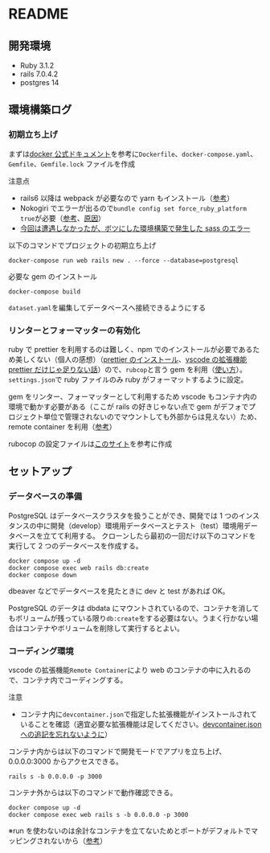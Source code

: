 # README

## 開発環境

- Ruby 3.1.2
- rails 7.0.4.2
- postgres 14

## 環境構築ログ

### 初期立ち上げ

まずは[docker 公式ドキュメント](https://docs.docker.jp/compose/rails.html)を参考に`Dockerfile`、`docker-compose.yaml`、`Gemfile`、`Gemfile.lock` ファイルを作成

注意点

- rails6 以降は webpack が必要なので yarn もインストール（[参考](https://qiita.com/NaokiIshimura/items/8203f74f8dfd5f6b87a0)）
- Nokogiri でエラーが出るので`bundle config set force_ruby_platform true`が必要（[参考](https://qiita.com/ohakutsu/items/4d14bee46da26f55a9be)、[原因](https://matsu.teraren.com/blog/2022/04/26/docker-m1-arm-glibc-error-on-nokogiri/)）
- [今回は遭遇しなかったが、ボツにした環境構築で発生した sass のエラー](https://qiita.com/tochisuke221/items/e50103275906c5a0ddf3)

以下のコマンドでプロジェクトの初期立ち上げ

```
docker-compose run web rails new . --force --database=postgresql
```

必要な gem のインストール

```
docker-compose build
```

`dataset.yaml`を編集してデータベースへ接続できるようにする

### リンターとフォーマッターの有効化

ruby で prettier を利用するのは難しく、npm でのインストールが必要であるため美しくない（個人の感想）（[prettier のインストール](https://questbeat.hatenablog.jp/entry/2021/03/03/132127)、[vscode の拡張機能 prettier だけじゃ足りない話](https://geniusium.hatenablog.com/entry/2021/03/13/074033)）ので、`rubcop`と言う gem を利用（[使い方](https://marketplace.visualstudio.com/items?itemName=rebornix.Ruby)）。`settings.json`で ruby ファイルのみ ruby がフォーマットするように設定。

gem をリンター、フォーマッターとして利用するため vscode もコンテナ内の環境で動かす必要がある（ここが rails の好きじゃない点で gem がデフォでプロジェクト単位で管理されないのでマウントしても外部からは見えない）ため、remote container を利用（[参考](https://qiita.com/jjjkkkjjj/items/3b111e4768e740c5cd24)）

rubocop の設定ファイルは[このサイト](https://blog.to-ko-s.com/rubocop-setting/)を参考に作成

## セットアップ

### データベースの準備

PostgreSQL はデータベースクラスタを扱うことができ、開発では 1 つのインスタンスの中に開発（develop）環境用データベースとテスト（test）環境用データベースを立てて利用する。
クローンしたら最初の一回だけ以下のコマンドを実行して 2 つのデータベースを作成する。

```
docker compose up -d
docker compose exec web rails db:create
docker compose down
```

dbeaver などでデータベースを見たときに dev と test があれば OK。

PostgreSQL のデータは dbdata にマウントされているので、コンテナを消してもボリュームが残っている限り`db:create`をする必要はない。うまく行かない場合はコンテナやボリュームを削除して実行するとよい。

### コーディング環境

vscode の拡張機能`Remote Container`により web のコンテナの中に入れるので、コンテナ内でコーディングする。

注意

- コンテナ内に`devcontainer.json`で指定した拡張機能がインストールされていることを確認（適宜必要な拡張機能は足してください。[devcontainer.json への追記を忘れないように](devcontainer.json)）

コンテナ内からは以下のコマンドで開発モードでアプリを立ち上げ、0.0.0.0:3000 からアクセスできる。

```
rails s -b 0.0.0.0 -p 3000
```

コンテナ外からは以下のコマンドで動作確認できる。

```
docker compose up -d
docker compose exec web rails s -b 0.0.0.0 -p 3000
```

※run を使わないのは余計なコンテナを立てないためとポートがデフォルトでマッピングされないから（[参考](https://qiita.com/sekitaka_1214/items/3b5cfdd15fafb74789fa)）

<!-- - System dependencies

- Configuration

- Database creation

- Database initialization

- How to run the test suite

- Services (job queues, cache servers, search engines, etc.)

- Deployment instructions

- ... -->
